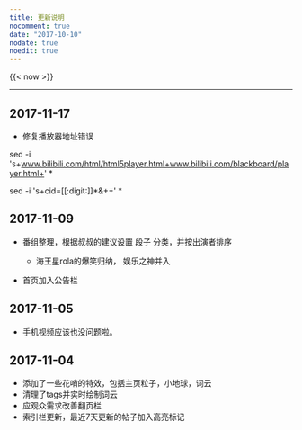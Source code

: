 ```yaml
---
title: 更新说明
nocomment: true
date: "2017-10-10"
nodate: true
noedit: true
---
```


{{< now >}}

*** 

## 2017-11-17

- 修复播放器地址错误

sed -i 's+www.bilibili.com/html/html5player.html+www.bilibili.com/blackboard/player.html+' *

sed -i 's+cid=[[:digit:]]*&++' *

## 2017-11-09
- 番组整理，根据叔叔的建议设置 段子 分类，并按出演者排序
    - 海王星rola的爆笑归纳， 娱乐之神并入

- 首页加入公告栏

## 2017-11-05
- 手机视频应该也没问题啦。

## 2017-11-04 
- 添加了一些花哨的特效，包括主页粒子，小地球，词云
- 清理了tags并实时绘制词云
- 应观众需求改善翻页栏
- 索引栏更新，最近7天更新的帖子加入高亮标记
